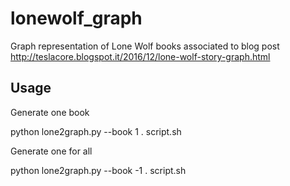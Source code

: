 # lonewolf_graph
Graph representation of Lone Wolf books associated to blog post http://teslacore.blogspot.it/2016/12/lone-wolf-story-graph.html

## Usage 

Generate one book

 python lone2graph.py --book 1
 . script.sh

Generate one for all

 python lone2graph.py --book -1
 . script.sh
